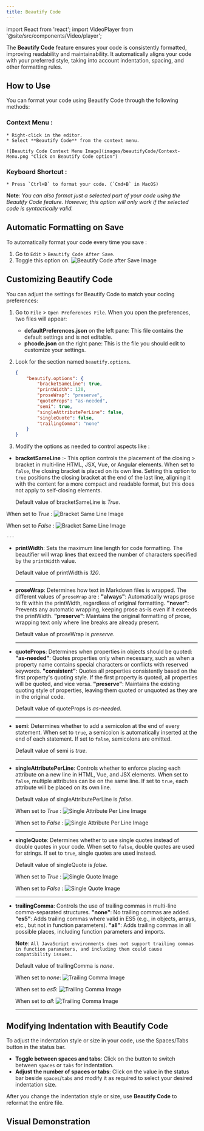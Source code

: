 ```yaml
---
title: Beautify Code
---
```


import React from 'react';
import VideoPlayer from '@site/src/components/Video/player';

The **Beautify Code** feature ensures your code is consistently formatted, improving readability and maintainability. It automatically aligns your code with your preferred style, taking into account indentation, spacing, and other formatting rules.


## How to Use
You can format your code using Beautify Code through the following methods:
### Context Menu :
    * Right-click in the editor.
    * Select **Beautify Code** from the context menu.

    ![Beautify Code Context Menu Image](images/beautifyCode/Context-Menu.png "Click on Beautify Code option")


### Keyboard Shortcut :
    * Press `Ctrl+B` to format your code. (`Cmd+B` in MacOS)


**Note**: *You can also format just a selected part of your code using the Beautify Code feature. However, this option will only work if the selected code is syntactically valid.*



## Automatic Formatting on Save

To automatically format your code every time you save :
1. Go to `Edit` > `Beautify Code After Save`.
2. Toggle this option on.
![Beautify Code after Save Image](images/beautifyCode/Beautify-Code-after-save.png "Click on Beautify Code After Save")
   

   
## Customizing Beautify Code

You can adjust the settings for Beautify Code to match your coding preferences:
1. Go to `File` > `Open Preferences File`.
When you open the preferences, two files will appear:
    * **defaultPreferences.json** on the left pane: This file contains the default settings and is not editable.
    * **phcode.json** on the right pane: This is the file you should edit to customize your settings.

2. Look for the section named `beautify.options`.
    ```json
    {
        "beautify.options": {
            "bracketSameLine": true,
            "printWidth": 120,
            "proseWrap": "preserve",
            "quoteProps": "as-needed",
            "semi": true,
            "singleAttributePerLine": false,
            "singleQuote": false,
            "trailingComma": "none"
        }
    }
    ```

3. Modify the options as needed to control aspects like : 

  * **bracketSameLine** :- This option controls the placement of the closing > bracket in multi-line HTML, JSX, Vue, or Angular elements. When set to `false`, the closing bracket is placed on its own line. Setting this option to `true` positions the closing bracket at the end of the last line, aligning it with the content for a more compact and readable format, but this does not apply to self-closing elements.

    Default value of bracketSameLine is *True*.

  When set to *True* :
    ![Bracket Same Line Image](images/beautifyCode/bracketSameLine-true.png "bracketSameLine = true")

  When set to *False* :
    ![Bracket Same Line Image](images/beautifyCode/bracketSameLine-false.png "bracketSameLine = false")

    ---


  * **printWidth**: Sets the maximum line length for code formatting. The beautifier will wrap lines that exceed the number of characters specified by the `printWidth` value.

    Default value of printWidth is *120*.  

    ---


  * **proseWrap**: Determines how text in Markdown files is wrapped. The different values of `proseWrap` are :
  **"always"**: Automatically wraps prose to fit within the printWidth, regardless of original formatting.
  **"never"**: Prevents any automatic wrapping, keeping prose as-is even if it exceeds the printWidth.
  **"preserve"**: Maintains the original formatting of prose, wrapping text only where line breaks are already present.

    Default value of proseWrap is *preserve*.

    ---


  * **quoteProps**: Determines when properties in objects should be quoted:
  **"as-needed"**: Quotes properties only when necessary, such as when a property name contains special characters or conflicts with reserved keywords.
  **"consistent"**: Quotes all properties consistently based on the first property's quoting style. If the first property is quoted, all properties will be quoted, and vice versa.
  **"preserve"**: Maintains the existing quoting style of properties, leaving them quoted or unquoted as they are in the original code.

    Default value of quoteProps is *as-needed*.

    ---


  * **semi**:  Determines whether to add a semicolon at the end of every statement. When set to `true`, a semicolon is automatically inserted at the end of each statement. If set to `false`, semicolons are omitted.

    Default value of semi is *true*.

    ---


  * **singleAttributePerLine**: Controls whether to enforce placing each attribute on a new line in HTML, Vue, and JSX elements. When set to `false`, multiple attributes can be on the same line. If set to `true`, each attribute will be placed on its own line.

    Default value of singleAttributePerLine is *false*.

    When set to *True* :
    ![Single Attribute Per Line Image](images/beautifyCode/singleAttributePerLine-true.png "singleAttributePerLine = true")

     When set to *False* :
    ![Single Attribute Per Line Image](images/beautifyCode/singleAttributePerLine-false.png "singleAttributePerLine = false")

    ---


  * **singleQuote**: Determines whether to use single quotes instead of double quotes in your code. When set to `false`, double quotes are used for strings. If set to `true`, single quotes are used instead.

    Default value of singleQuote is *false*.

    When set to *True* :
    ![Single Quote Image](images/beautifyCode/singleQuotes-true.png "singleQuote = true")

     When set to *False* :
    ![Single Quote Image](images/beautifyCode/singleQuotes-false.png "singleQuote = false")

    ---


  * **trailingComma**: Controls the use of trailing commas in multi-line comma-separated structures.
  **"none"**:  No trailing commas are added.
  **"es5"**:  Adds trailing commas where valid in ES5 (e.g., in objects, arrays, etc., but not in function parameters).
  **"all"**:  Adds trailing commas in all possible places, including function parameters and imports.

    **Note**: `All JavaScript environments does not support trailing commas in function parameters, and including them could cause compatibility issues.`

    Default value of trailingComma is *none*.

    When set to *none*:
    ![Trailing Comma Image](images/beautifyCode/trailingComma-none.png "trailingComma = none")

    When set to *es5*:
    ![Trailing Comma Image](images/beautifyCode/trailingComma-es5.png "trailingComma = es5")

    When set to *all*:
    ![Trailing Comma Image](images/beautifyCode/trailingComma-all.png "trailingComma = all")

    ---


## Modifying Indentation with Beautify Code

To adjust the indentation style or size in your code, use the Spaces/Tabs button in the status bar.

 * **Toggle between spaces and tabs**: Click on the button to switch between `spaces` or `tabs` for indentation.
 * **Adjust the number of spaces or tabs**: Click on the value in the status bar beside `spaces`/`tabs` and modify it as required to select your desired indentation size.

After you change the indentation style or size, use **Beautify Code** to reformat the entire file.

## Visual Demonstration
<VideoPlayer 
  src="https://docs-images.phcode.dev/videos/editing-text/beautify_format.mp4"
  winLinuxTitle="Beautify Code: Ctrl + B"
  macTitle="Beautify Code: Cmd + B"
/>
